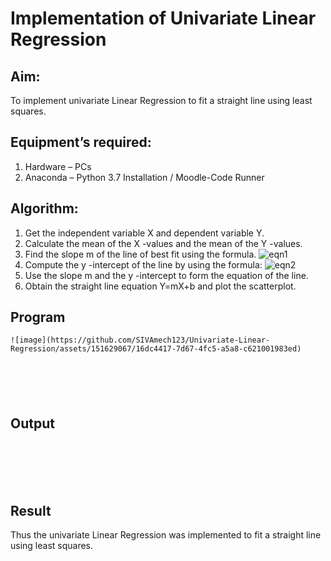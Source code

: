 # Implementation of Univariate Linear Regression
## Aim:
To implement univariate Linear Regression to fit a straight line using least squares.
## Equipment’s required:
1.	Hardware – PCs
2.	Anaconda – Python 3.7 Installation / Moodle-Code Runner
## Algorithm:
1.	Get the independent variable X and dependent variable Y.
2.	Calculate the mean of the X -values and the mean of the Y -values.
3.	Find the slope m of the line of best fit using the formula.
 ![eqn1](./eq1.jpg)
4.	Compute the y -intercept of the line by using the formula:
![eqn2](./eq2.jpg)  
5.	Use the slope m and the y -intercept to form the equation of the line.
6.	Obtain the straight line equation Y=mX+b and plot the scatterplot.
## Program 
```
![image](https://github.com/SIVAmech123/Univariate-Linear-Regression/assets/151629067/16dc4417-7d67-4fc5-a5a8-c621001983ed)






```
## Output
</br>
</br>
</br>
</br>

## Result
Thus the univariate Linear Regression was implemented to fit a straight line using least squares.
